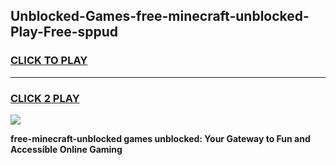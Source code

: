 
## Unblocked-Games-free-minecraft-unblocked-Play-Free-sppud
<h3>
<a href="https://premium76.site?title=free-minecraft-unblocked&ref=18A1">CLICK TO PLAY</a></h3>
<hr>

<h3>
<a href="https://premium76.site?title=free-minecraft-unblocked&ref=18A1">CLICK 2 PLAY</a>
  
</h3>

<a href="https://premium76.site?title=free-minecraft-unblocked&ref=18A1"><img src="https://clearcache.store/games.png"></a>


**free-minecraft-unblocked games unblocked: Your Gateway to Fun and Accessible Online Gaming**
